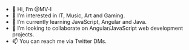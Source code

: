 - 👋 Hi, I’m @MV-I
- 👀 I’m interested in IT, Music, Art and Gaming.
- 🌱 I’m currently learning JavaScript, Angular and Java.
- 💞️ I’m looking to collaborate on Angular/JavaScript web development projects.
- 📫 You can reach me via Twitter DMs.

<!---
MV-I/MV-I is a ✨ special ✨ repository because its `README.md` (this file) appears on your GitHub profile.
You can click the Preview link to take a look at your changes.
--->
